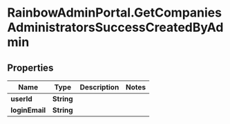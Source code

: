 # RainbowAdminPortal.GetCompaniesAdministratorsSuccessCreatedByAdmin

## Properties

Name | Type | Description | Notes
------------ | ------------- | ------------- | -------------
**userId** | **String** |  | 
**loginEmail** | **String** |  | 



